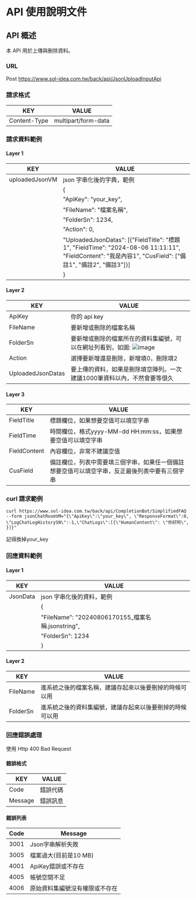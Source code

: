 # API 使用說明文件

## API 概述
本 API 用於上傳與刪除資料。

### URL
Post https://www.sol-idea.com.tw/back/api/JsonUploadInputApi

### 請求格式
| KEY            | VALUE                |
| -------------- | -------------------- |
| Content-Type   | multipart/form-data  |

### 請求資料範例
#### Layer 1
| KEY            | VALUE                |
| -------------- | -------------------- |
| uploadedJsonVM | json 字串化後的字典，範例 |
|                | {                   |
|                | "ApiKey": "your_key",|
|                | "FileName": "檔案名稱",|
|                | "FolderSn": 1234,|
|                | "Action": 0,|
|                | "UploadedJsonDatas": [{"FieldTitle": "標題1", "FieldTime": "2024-08-06 11:11:11", "FieldContent": "我是內容1", "CusField": ["備註1", "備註2", "備註3"]}]|
|                | }                   |

#### Layer 2
| KEY                   | VALUE                       |
| --------------------- | --------------------------- |
| ApiKey                | 你的 api key                |
| FileName              | 要新增或刪除的檔案名稱            |
| FolderSn              | 要新增或刪除的檔案所在的資料集編號，可以在網址列看到，如圖: ![image](https://github.com/user-attachments/assets/8a5d0c75-d913-44f4-a326-7ecf30c81659)|
| Action                | 選擇要新增還是刪除，新增填0，刪除填2     |
| UploadedJsonDatas     | 要上傳的資料，如果是刪除填空陣列。一次建議1000筆資料以內，不然會要等很久     |

#### Layer 3
| KEY                   | VALUE                       |
| --------------------- | --------------------------- |
| FieldTitle            | 標題欄位，如果想要空值可以填空字串             |
| FieldTime             | 時間欄位，格式yyyy-MM-dd HH:mm:ss，如果想要空值可以填空字串            |
| FieldContent          | 內容欄位，非常不建議空值|
| CusField              | 備註欄位，列表中需要填三個字串，如果任一個備註想要空值可以填空字串，反正最後列表中要有三個字串     |

### curl 請求範例
```
curl https://www.sol-idea.com.tw/back/api/CompletionBot/SimplifiedFAQ --form jsonChatRoomVM="{\"ApiKey\":\"your_key\", \"ResponseFormat\":0, \"LogChatLogHistorySN\":-1,\"ChatLogs\":[{\"HumanContent\": \"你好阿\", }]}"
```
記得換掉your_key
### 回應資料範例
#### Layer 1
| KEY        | VALUE                      |
| ---------- | -------------------------- |
| JsonData   | json 字串化後的資料，範例     |
|            | {                         |
|            | "FileName": "20240806170155_檔案名稱.jsonstring",      |
|            | "FolderSn": 1234|
|            | }                         |

#### Layer 2
| KEY                  | VALUE                     |
| -------------------- | ------------------------- |
| FileName             | 進系統之後的檔案名稱，建議存起來以後要刪掉的時候可以用           |
| FolderSn             | 進系統之後的資料集編號，建議存起來以後要刪掉的時候可以用      |

### 回應錯誤處理
使用 Http 400 Bad Request

#### 錯誤格式
| KEY                  | VALUE                     |
| -------------------- | ------------------------- |
| Code                 | 錯誤代碼                  |
| Message              | 錯誤訊息                  |

#### 錯誤列表
| Code                 | Message                   |
| -------------------- | ------------------------- |
| 3001                 | Json字串解析失敗                |
| 3005                 | 檔案過大(目前是10 MB)                 |
| 4001                 | ApiKey錯誤或不存在               |
| 4005                 | 帳號空間不足                 |
| 4006                 | 原始資料集編號沒有權限或不存在                  |
